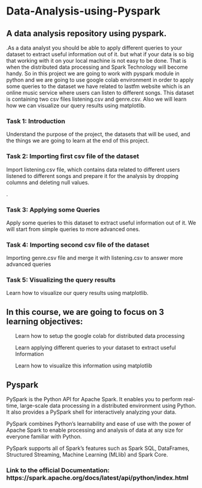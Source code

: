 # Data-Analysis-using-Pyspark
<h2>A data analysis repository using pyspark.</h2>
<p>.As a data analyst you should be able to apply different queries to your dataset to extract useful information out of it. but what if your data is so big that working with it on your local machine is not easy to be done. That is when the distributed data processing and Spark Technology will become handy. So in this project we are going to work with pyspark module in python and we are going to use google colab environment in order to apply some queries to the dataset we have related to lastfm website which is an online music service where users can listen to different songs. This dataset is containing two csv files listening.csv and genre.csv. Also we will learn how we can visualize our query results using matplotlib.</p>
<h3>Task 1: Introduction</h3>
<p>Understand the purpose of the project, the datasets that will be used, and the things we are going to learn at the end of this project.</p>

<h3>Task 2: Importing first csv file of the dataset</h3>
<p>Import listening.csv file, which contains data related to different users listened to different songs and prepare it for the analysis by dropping columns and deleting null values.</p>.
<h3>Task 3: Applying some Queries</h3>
<p>Apply some queries to this dataset to extract useful information out of it. 
 We will start from simple queries to more advanced ones.</p>

<h3>Task 4: Importing second csv file of the dataset</h3>
<p>Importing genre.csv file and merge it with listening.csv to answer more advanced queries</p>

<h3>Task 5: Visualizing the query results</h3>
<p>Learn how to visualize our query results using matplotlib. </p>

<h2>In this course, we are going to focus on 3 learning objectives:</h2>

<ol>Learn how to setup the google colab for distributed data processing </ol>

<ol>Learn applying different queries to your dataset to extract useful Information</ol>

<ol>Learn how to visualize this information using matplotlib </ol>

<h2>Pyspark</h2>
<p>PySpark is the Python API for Apache Spark. It enables you to perform real-time, large-scale data processing in a distributed environment using Python. It also provides a PySpark shell for interactively analyzing your data.

PySpark combines Python’s learnability and ease of use with the power of Apache Spark to enable processing and analysis of data at any size for everyone familiar with Python.

PySpark supports all of Spark’s features such as Spark SQL, DataFrames, Structured Streaming, Machine Learning (MLlib) and Spark Core.</p>

<h3><b>Link to the official Documentation: https://spark.apache.org/docs/latest/api/python/index.html</b></h3>
